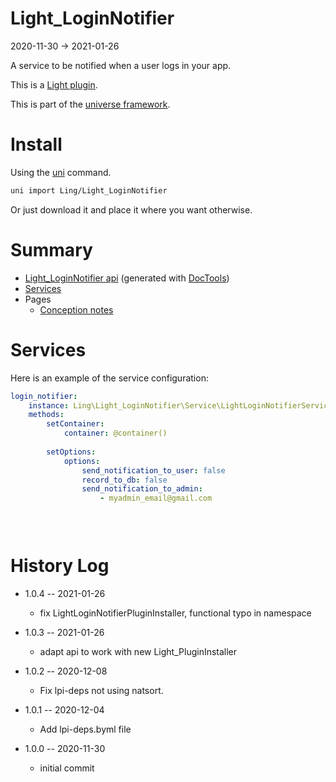 Light_LoginNotifier
===========
2020-11-30 -> 2021-01-26



A service to be notified when a user logs in your app.


This is a [Light plugin](https://github.com/lingtalfi/Light/blob/master/doc/pages/plugin.md).

This is part of the [universe framework](https://github.com/karayabin/universe-snapshot).


Install
==========
Using the [uni](https://github.com/lingtalfi/universe-naive-importer) command.
```bash
uni import Ling/Light_LoginNotifier
```

Or just download it and place it where you want otherwise.






Summary
===========
- [Light_LoginNotifier api](https://github.com/lingtalfi/Light_LoginNotifier/blob/master/doc/api/Ling/Light_LoginNotifier.md) (generated with [DocTools](https://github.com/lingtalfi/DocTools))
- [Services](#services)
- Pages
    - [Conception notes](https://github.com/lingtalfi/Light_LoginNotifier/blob/master/doc/pages/conception-notes.md)






Services
=========


Here is an example of the service configuration:

```yaml
login_notifier: 
    instance: Ling\Light_LoginNotifier\Service\LightLoginNotifierService
    methods: 
        setContainer: 
            container: @container()
        
        setOptions: 
            options:
                send_notification_to_user: false
                record_to_db: false
                send_notification_to_admin:
                    - myadmin_email@gmail.com

            
    


```



History Log
=============

- 1.0.4 -- 2021-01-26

    - fix LightLoginNotifierPluginInstaller, functional typo in namespace
  
- 1.0.3 -- 2021-01-26

    - adapt api to work with new Light_PluginInstaller

- 1.0.2 -- 2020-12-08

    - Fix lpi-deps not using natsort.

- 1.0.1 -- 2020-12-04

    - Add lpi-deps.byml file

- 1.0.0 -- 2020-11-30

    - initial commit